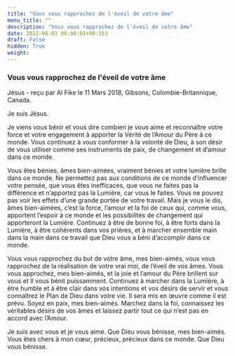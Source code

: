 ```yaml
---
title: "Vous vous rapprochez de l'éveil de votre âme"
menu_title: ""
description: "Vous vous rapprochez de l'éveil de votre âme"
date: 2022-06-01 06:00:01+00:353
draft: False
hidden: True
weight:
---
```

### Vous vous rapprochez de l'éveil de votre âme

Jésus - reçu par Al Fike le 11 Mars 2018, Gibsons, Colombie-Britannique, Canada.

Je suis Jésus.

Je viens vous bénir et vous dire combien je vous aime et reconnaître votre force et votre engagement à apporter la Vérité de l’Amour du Père à ce monde. Vous continuez à vous conformer à la volonté de Dieu, à son désir de vous utiliser comme ses instruments de paix, de changement et d’amour dans ce monde.

Vous êtes bénies, âmes bien-aimées, vraiment bénies et votre lumière brille dans ce monde. Ne permettez pas aux conditions de ce monde d’influencer votre pensée, que vous êtes inefficaces, que vous ne faites pas la différence et n’apportez pas la Lumière, car vous le faites. Vous ne pouvez pas voir les effets d’une grande portée de votre travail. Mais je vous le dis, âmes bien-aimées, c’est la force, l’amour et la foi de ceux qui, comme vous, apportent l’espoir à ce monde et les possibilités de changement qui apporteront la Lumière. Continuez à être de bonne foi, à être forts dans la Lumière, à être cohérents dans vos prières, et à marcher ensemble main dans la main dans ce travail que Dieu vous a béni d’accomplir dans ce monde.

Vous vous rapprochez du but de votre âme, mes bien-aimés, vous vous rapprochez de la réalisation de votre vrai moi, de l’éveil de vos âmes. Vous vous approchez, mes bien-aimés, et la joie et l’amour du Père brillent sur vous et Il vous bénit puissamment. Continuez à marcher dans la Lumière, à être humble et à être clair dans vos intentions et vos désirs de servir et vous connaîtrez le Plan de Dieu dans votre vie. Il sera mis en œuvre comme il est prévu. Soyez en paix, mes bien-aimés. Marchez dans la foi, connaissez les véritables désirs de vos âmes et laissez partir tout ce qui n’est pas en accord avec l’Amour.

Je suis avec vous et je vous aime. Que Dieu vous bénisse, mes bien-aimés. Vous êtes chers à mon cœur, précieux, précieux dans ce monde. Que Dieu vous bénisse.

